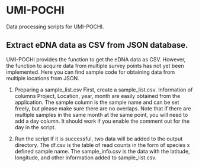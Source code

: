 # UMI-POCHI

Data processing scripts for UMI-POCHI.

## Extract eDNA data as CSV from JSON database.

UMI-POCHI provides the function to get the eDNA data as CSV.
However, the function to acquire data from multiple survey points has not yet been implemented.
Here you can find sample code for obtaining data from multiple locations from JSON.

1. Preparing a sample_list.csv
First, create a sample_list.csv.
Information of columns Project, Location, year, month are easily obtained from the application.
The sample column is the sample name and can be set freely, but please make sure there are no overlaps.
Note that if there are multiple samples in the same month at the same point, you will need to add a day column.
It should work if you enable the comment out for the day in the script.

3. Run the script
If it is successful, two data will be added to the output directory.
The df.csv is the table of read counts in the form of species x defined sample name.
The sample_info.csv is the data with the latitude, longitude, and other information added to sample_list.csv.
